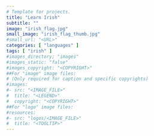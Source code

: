 ```yaml
---
# Template for projects.
title: "Learn Irish"
subtitle: ""
image: "irish_flag.jpg"
small_image: "irish_flag_thumb.jpg"
#small_url: "<URL>"
categories: [ "languages" ]
tags: [ "irish" ]
#images_directory; "images"
#images_static: "false"
#images_copyright: "<COPYRIGHT>"
##For "image" image files:
# (Only required for caption and specific copyrights)
#images:
#- src: "<IMAGE_FILE>"
#  title: "<LEGEND>"
#  copyright: "<COPYRIGHT>"
##For "logo" image files:
#resources:
#- src: "logos/<IMAGE_FILE>"
#  title: "<TOOLTIP>"
---
```



